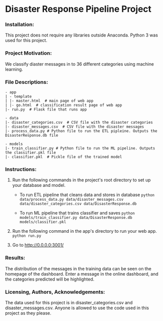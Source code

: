 # Disaster Response Pipeline Project

### Installation:
This project does not require any libraries outside Anaconda. Python 3 was used for this project.
    
### Project Motivation:
We classify diaster messages in to 36 different categories using machine learning.
    
### File Descriptions:		
	- app
	| - template
	| |- master.html  # main page of web app
	| |- go.html  # classification result page of web app
	|- run.py  # Flask file that runs app

	- data
	|- disaster_categories.csv  # CSV file with the disaster categories 
	|- disaster_messages.csv  # CSV file with the disaster messages
	|- process_data.py # Python file to run the ETL pipleine. Outputs the DisasterResponse.db file

	- models
	|- train_classifier.py # Python file to run the ML pipeline. Outputs the classifier.pkl file
	|- classifier.pkl  # Pickle file of the trained model


### Instructions:
1. Run the following commands in the project's root directory to set up your database and model.

	- To run ETL pipeline that cleans data and stores in database
	  `python data/process_data.py data/disaster_messages.csv data/disaster_categories.csv data/DisasterResponse.db`
      		
	- To run ML pipeline that trains classifier and saves
          `python models/train_classifier.py data/DisasterResponse.db models/classifier.pkl`

2. Run the following command in the app's directory to run your web app.
  `python run.py`

3. Go to http://0.0.0.0:3001/
    
### Results:
The distribution of the messages in the training data can be seen on the homepage of the dashboard. Enter a message in the online dashboard, and the categories predicted will be highlighted.
    
### Licensing, Authors, Acknowledgements:
The data used for this project is in disaster_categories.csv and disaster_messages.csv. Anyone is allowed to use the code used in this project as they please.
